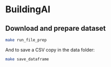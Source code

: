 # BuildingAI

## Download and prepare dataset

```bash
make run_file_prep
```

And to save a CSV copy in the data folder:

```bash
make save_dataframe
```